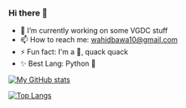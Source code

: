 ### Hi there 👋


- 🔭 I’m currently working on some VGDC stuff
- 📫 How to reach me: wahidbawa10@gmail.com
- ⚡ Fun fact: I'm a 🦆, quack quack
- ✨ Best Lang: Python 🐍

<!-- Thanks for the stuff below rooch (https://github.com/FerruccioSisti/) -->

[![My GitHub stats](https://github-readme-stats.vercel.app/api?username=WahidBawa&count_private=true&show_icons=true&include_all_commits=true&theme=merko)](https://github.com/WahidBawa/github-readme-stats)

[![Top Langs](https://github-readme-stats.vercel.app/api/top-langs/?username=WahidBawa&layout=compact&theme=merko)](https://github.com/WahidBawa/github-readme-stats)
